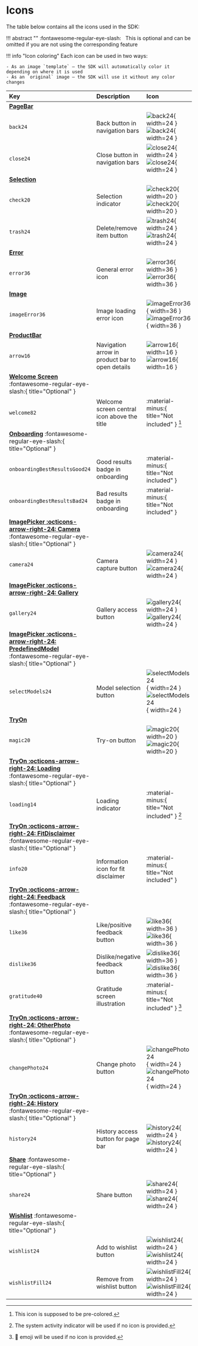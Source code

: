 # Icons

The table below contains all the icons used in the SDK:

!!! abstract ""
    :fontawesome-regular-eye-slash: &nbsp; This is optional and can be omitted if you are not using the corresponding feature

!!! info "Icon coloring"
    Each icon can be used in two ways:

    - As an image `template` — the SDK will automatically color it depending on where it is used
    - As an `original` image — the SDK will use it without any color changes

| Key | Description | Icon |
| :-- | :---------- | :--- |
| [**PageBar**](#pagebar) | |
| `back24` | Back button in navigation bars | ![back24](../../media/icons/back24.png#only-light){ width=24 } ![back24](../../media/icons/on-dark/back24.png#only-dark){ width=24 } |
| `close24` | Close button in navigation bars | ![close24](../../media/icons/close24.png#only-light){ width=24 } ![close24](../../media/icons/on-dark/close24.png#only-dark){ width=24 } |
| [**Selection**](#selection) | |
| `check20` | Selection indicator | ![check20](../../media/icons/check20.png#only-light){ width=20 } ![check20](../../media/icons/on-dark/check20.png#only-dark){ width=20 } |
| `trash24` | Delete/remove item button | ![trash24](../../media/icons/trash24.png#only-light){ width=24 } ![trash24](../../media/icons/on-dark/trash24.png#only-dark){ width=24 } |
| [**Error**](#error) | |
| `error36` | General error icon | ![error36](../../media/icons/error36.png#only-light){ width=36 } ![error36](../../media/icons/on-dark/error36.png#only-dark){ width=36 } |
| [**Image**](#image) | |
| `imageError36` | Image loading error icon | ![imageError36](../../media/icons/imageError36.png#only-light){ width=36 } ![imageError36](../../media/icons/on-dark/imageError36.png#only-dark){ width=36 } |
| [**ProductBar**](#productbar) | |
| `arrow16` | Navigation arrow in product bar to open details | ![arrow16](../../media/icons/arrow16.png#only-light){ width=16 } ![arrow16](../../media/icons/on-dark/arrow16.png#only-dark){ width=16 } |
| [**Welcome Screen**](#welcome-screen) :fontawesome-regular-eye-slash:{ title="Optional" } | |
| `welcome82` | Welcome screen central icon above the title | :material-minus:{ title="Not included" } [^1] |
| [**Onboarding**](#onboarding) :fontawesome-regular-eye-slash:{ title="Optional" } | |
| `onboardingBestResultsGood24` | Good results badge in onboarding | :material-minus:{ title="Not included" } |
| `onboardingBestResultsBad24` | Bad results badge in onboarding | :material-minus:{ title="Not included" } |
| [**ImagePicker :octicons-arrow-right-24: Camera**](#imagepickercamera) :fontawesome-regular-eye-slash:{ title="Optional" } | |
| `camera24` | Camera capture button | ![camera24](../../media/icons/camera24.png#only-light){ width=24 } ![camera24](../../media/icons/on-dark/camera24.png#only-dark){ width=24 } |
| [**ImagePicker :octicons-arrow-right-24: Gallery**](#imagepickergallery) | |
| `gallery24` | Gallery access button | ![gallery24](../../media/icons/gallery24.png#only-light){ width=24 } ![gallery24](../../media/icons/on-dark/gallery24.png#only-dark){ width=24 } |
| [**ImagePicker :octicons-arrow-right-24: PredefinedModel**](#imagepickerpredefinedmodel) :fontawesome-regular-eye-slash:{ title="Optional" } | |
| `selectModels24` | Model selection button | ![selectModels24](../../media/icons/selectModels24.png#only-light){ width=24 } ![selectModels24](../../media/icons/on-dark/selectModels24.png#only-dark){ width=24 } |
| [**TryOn**](#tryon) | |
| `magic20` | Try-on button | ![magic20](../../media/icons/magic20.png#only-light){ width=20 } ![magic20](../../media/icons/on-dark/magic20.png#only-dark){ width=20 } |
| [**TryOn :octicons-arrow-right-24: Loading**](#tryonloading) :fontawesome-regular-eye-slash:{ title="Optional" } | |
| `loading14` | Loading indicator | :material-minus:{ title="Not included" } [^2] |
| [**TryOn :octicons-arrow-right-24: FitDisclaimer**](#tryonfitdisclaimer) :fontawesome-regular-eye-slash:{ title="Optional" } | |
| `info20` | Information icon for fit disclaimer | :material-minus:{ title="Not included" } |
| [**TryOn :octicons-arrow-right-24: Feedback**](#tryonfeedback) :fontawesome-regular-eye-slash:{ title="Optional" } | |
| `like36` | Like/positive feedback button | ![like36](../../media/icons/like36.png#only-light){ width=36 } ![like36](../../media/icons/on-dark/like36.png#only-dark){ width=36 } |
| `dislike36` | Dislike/negative feedback button | ![dislike36](../../media/icons/dislike36.png#only-light){ width=36 } ![dislike36](../../media/icons/on-dark/dislike36.png#only-dark){ width=36 } |
| `gratitude40` | Gratitude screen illustration | :material-minus:{ title="Not included" } [^3] |
| [**TryOn :octicons-arrow-right-24: OtherPhoto**](#tryonotherphoto) :fontawesome-regular-eye-slash:{ title="Optional" } | |
| `changePhoto24` | Change photo button | ![changePhoto24](../../media/icons/changePhoto24.png#only-light){ width=24 } ![changePhoto24](../../media/icons/on-dark/changePhoto24.png#only-dark){ width=24 } |
| [**TryOn :octicons-arrow-right-24: History**](#tryonhistory) :fontawesome-regular-eye-slash:{ title="Optional" } | |
| `history24` | History access button for page bar | ![history24](../../media/icons/history24.png#only-light){ width=24 } ![history24](../../media/icons/on-dark/history24.png#only-dark){ width=24 } |
| [**Share**](#share) :fontawesome-regular-eye-slash:{ title="Optional" } | |
| `share24` | Share button | ![share24](../../media/icons/share24.png#only-light){ width=24 } ![share24](../../media/icons/on-dark/share24.png#only-dark){ width=24 } |
| [**Wishlist**](#wishlist) :fontawesome-regular-eye-slash:{ title="Optional" } | |
| `wishlist24` | Add to wishlist button | ![wishlist24](../../media/icons/wishlist24.png#only-light){ width=24 } ![wishlist24](../../media/icons/on-dark/wishlist24.png#only-dark){ width=24 } |
| `wishlistFill24` | Remove from wishlist button | ![wishlistFill24](../../media/icons/wishlistFill24.png#only-light){ width=24 } ![wishlistFill24](../../media/icons/on-dark/wishlistFill24.png#only-dark){ width=24 } |

[^1]: This icon is supposed to be pre-colored.
[^2]: The system activity indicator will be used if no icon is provided.
[^3]: 🧡 emoji will be used if no icon is provided.

<!-- | [**Consent**](#consent) :fontawesome-regular-eye-slash:{ title="Optional" } | |
| `consentTitle24` | Consent screen title icon |  | -->
